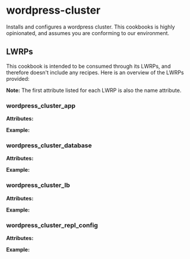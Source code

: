 # wordpress-cluster

Installs and configures a wordpress cluster. This cookbooks is highly
opinionated, and assumes you are conforming to our environment.

## LWRPs

This cookbook is intended to be consumed through its LWRPs, and therefore
doesn't include any recipes. Here is an overview of the LWRPs provided:

**Note:** The first attribute listed for each LWRP is also the name attribute.

### wordpress_cluster_app

**Attributes:**


**Example:**

### wordpress_cluster_database

**Attributes:**


**Example:**

### wordpress_cluster_lb

**Attributes:**


**Example:**

### wordpress_cluster_repl_config

**Attributes:**


**Example:**

